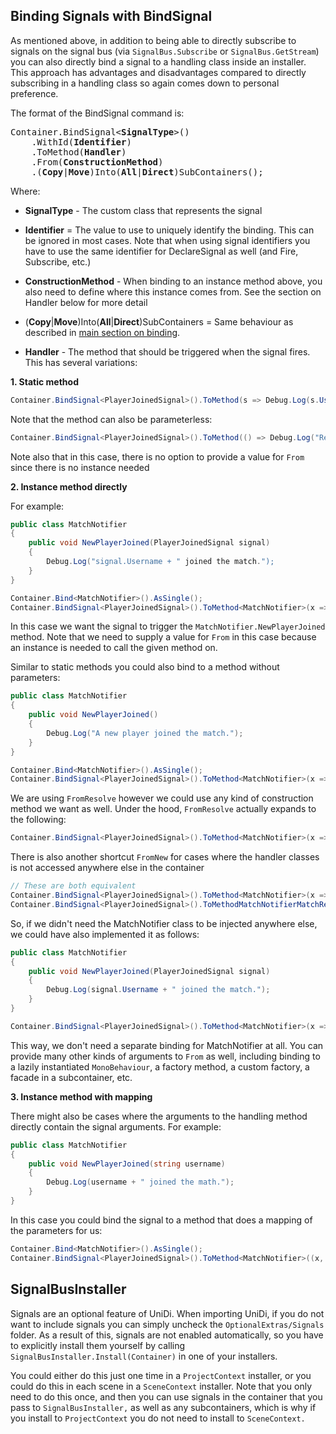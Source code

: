 ## Binding Signals with BindSignal

As mentioned above, in addition to being able to directly subscribe to signals on the signal bus (via `SignalBus.Subscribe` or `SignalBus.GetStream`) you can also directly bind a signal to a handling class inside an installer.  This approach has advantages and disadvantages compared to directly subscribing in a handling class so again comes down to personal preference.

The format of the BindSignal command is:

<pre>
Container.BindSignal&lt;<b>SignalType</b>&gt;()
    .WithId(<b>Identifier</b>)
    .ToMethod(<b>Handler</b>)
    .From(<b>ConstructionMethod</b>)
    .(<b>Copy</b>|<b>Move</b>)Into(<b>All</b>|<b>Direct</b>)SubContainers();
</pre>

Where:

- **SignalType** - The custom class that represents the signal

* **Identifier** = The value to use to uniquely identify the binding.  This can be ignored in most cases.  Note that when using signal identifiers you have to use the same identifier for DeclareSignal as well (and Fire, Subscribe, etc.)

- **ConstructionMethod** - When binding to an instance method above, you also need to define where this instance comes from.  See the section on Handler below for more detail

* (**Copy**|**Move**)Into(**All**|**Direct**)SubContainers = Same behaviour as described in [main section on binding](../../Basic%20Principles/Binding).

- **Handler** - The method that should be triggered when the signal fires.  This has several variations:

**1. Static method**

```csharp
Container.BindSignal<PlayerJoinedSignal>().ToMethod(s => Debug.Log(s.Username + " joined the match."));
```

Note that the method can also be parameterless:

```csharp
Container.BindSignal<PlayerJoinedSignal>().ToMethod(() => Debug.Log("Received PlayerJoinedSignal signal"))
```

Note also that in this case, there is no option to provide a value for `From` since there is no instance needed

**2. Instance method directly**

For example:

```csharp
public class MatchNotifier
{
    public void NewPlayerJoined(PlayerJoinedSignal signal)
    {
        Debug.Log("signal.Username + " joined the match.");
    }
}

Container.Bind<MatchNotifier>().AsSingle();
Container.BindSignal<PlayerJoinedSignal>().ToMethod<MatchNotifier>(x => x.NewPlayerJoined).FromResolve();
```

In this case we want the signal to trigger the `MatchNotifier.NewPlayerJoined` method.  Note that we need to supply a value for `From` in this case because an instance is needed to call the given method on.

Similar to static methods you could also bind to a method without parameters:

```csharp
public class MatchNotifier
{
    public void NewPlayerJoined()
    {
        Debug.Log("A new player joined the match.");
    }
}

Container.Bind<MatchNotifier>().AsSingle();
Container.BindSignal<PlayerJoinedSignal>().ToMethod<MatchNotifier>(x => x.NewPlayerJoined).FromResolve();
```

We are using `FromResolve` however we could use any kind of construction method we want as well.  Under the hood, `FromResolve` actually expands to the following:

```csharp
Container.BindSignal<PlayerJoinedSignal>().ToMethod<MatchNotifier>(x => x.NewPlayerJoined).From(x => x.FromResolve().AsCached());
```

There is also another shortcut `FromNew` for cases where the handler classes is not accessed anywhere else in the container

```csharp
// These are both equivalent
Container.BindSignal<PlayerJoinedSignal>().ToMethod<MatchNotifier>(x => x.NewPlayerJoined).FromNew();
Container.BindSignal<PlayerJoinedSignal>().ToMethodMatchNotifierMatchReporter>(x => x.NewPlayerJoined).From(x => x.AsCached());
```

So, if we didn't need the MatchNotifier class to be injected anywhere else, we could have also implemented it as follows:

```csharp
public class MatchNotifier
{
    public void NewPlayerJoined(PlayerJoinedSignal signal)
    {
        Debug.Log(signal.Username + " joined the match.");
    }
}

Container.BindSignal<PlayerJoinedSignal>().ToMethod<MatchNotifier>(x => x.NewPlayerJoined).FromNew();
```

This way, we don't need a separate binding for MatchNotifier at all.   You can provide many other kinds of arguments to `From` as well, including binding to a lazily instantiated `MonoBehaviour`, a factory method, a custom factory, a facade in a subcontainer, etc.

**3. Instance method with mapping**

There might also be cases where the arguments to the handling method directly contain the signal arguments.  For example:

```csharp
public class MatchNotifier
{
    public void NewPlayerJoined(string username)
    {
        Debug.Log(username + " joined the math.");
    }
}
```

In this case you could bind the signal to a method that does a mapping of the parameters for us:

```csharp
Container.Bind<MatchNotifier>().AsSingle();
Container.BindSignal<PlayerJoinedSignal>().ToMethod<MatchNotifier>((x, s) => x.NewPlayerJoined(s.Username)).FromResolve()
```

## SignalBusInstaller

Signals are an optional feature of UniDi.  When importing UniDi, if you do not want to include signals you can simply uncheck the `OptionalExtras/Signals` folder.  As a result of this, signals are not enabled automatically, so you have to explicitly install them yourself by calling `SignalBusInstaller.Install(Container)` in one of your installers.

You could either do this just one time in a `ProjectContext` installer, or you could do this in each scene in a `SceneContext` installer.  Note that you only need to do this once, and then you can use signals in the container that you pass to `SignalBusInstaller,` as well as any subcontainers, which is why if you install to `ProjectContext` you do not need to install to `SceneContext.`
